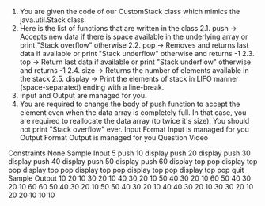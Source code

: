 1. You are given the code of our CustomStack class which mimics the java.util.Stack class.
2. Here is the list of functions that are written in the class
   2.1. push -> Accepts new data if there is space available in the underlying array or
   print "Stack overflow" otherwise
   2.2. pop -> Removes and returns last data if available or print "Stack underflow"
   otherwise and returns -1
   2.3. top -> Return last data if available or print "Stack underflow" otherwise and
   returns -1
   2.4. size -> Returns the number of elements available in the stack
   2.5. display -> Print the elements of stack in LIFO manner (space-separated)
   ending with a line-break.
3. Input and Output are managed for you.
4. You are required to change the body of push function to accept the element even when the data array is completely full. In that case, you are required to reallocate the data array (to twice it's size). You should not print "Stack overflow" ever.
   Input Format
   Input is managed for you
   Output Format
   Output is managed for you
   Question Video

Constraints
None
Sample Input
5
push 10
display
push 20
display
push 30
display
push 40
display
push 50
display
push 60
display
top
pop
display
top
pop
display
top
pop
display
top
pop
display
top
pop
display
top
pop
quit
Sample Output
10
20 10
30 20 10
40 30 20 10
50 40 30 20 10
60 50 40 30 20 10
60
60
50 40 30 20 10
50
50
40 30 20 10
40
40
30 20 10
30
30
20 10
20
20
10
10
10
